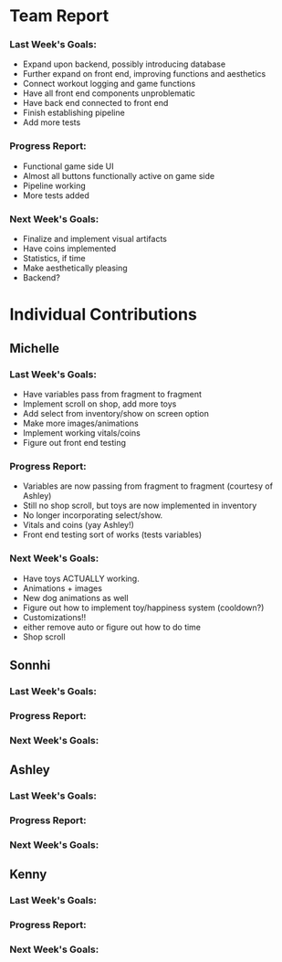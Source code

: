 # Team Report
### Last Week's Goals: 
- Expand upon backend, possibly introducing database
- Further expand on front end, improving functions and aesthetics
- Connect workout logging and game functions
- Have all front end components unproblematic
- Have back end connected to front end
- Finish establishing pipeline 
- Add more tests

### Progress Report: 
- Functional game side UI
- Almost all buttons functionally active on game side
- Pipeline working
- More tests added

### Next Week's Goals:
- Finalize and implement visual artifacts
- Have coins implemented 
- Statistics, if time
- Make aesthetically pleasing
- Backend?


# Individual Contributions

## Michelle
### Last Week's Goals:
- Have variables pass from fragment to fragment
- Implement scroll on shop, add more toys
- Add select from inventory/show on screen option
- Make more images/animations
- Implement working vitals/coins
- Figure out front end testing

### Progress Report:
- Variables are now passing from fragment to fragment (courtesy of Ashley)
- Still no shop scroll, but toys are now implemented in inventory
- No longer incorporating select/show.
- Vitals and coins (yay Ashley!)
- Front end testing sort of works (tests variables)

### Next Week's Goals:
- Have toys ACTUALLY working.
- Animations + images
- New dog animations as well
- Figure out how to implement toy/happiness system (cooldown?)
- Customizations!!
- either remove auto or figure out how to do time
- Shop scroll

## Sonnhi
### Last Week's Goals:


### Progress Report:


### Next Week's Goals:


## Ashley
### Last Week's Goals:


### Progress Report:


### Next Week's Goals:


## Kenny
### Last Week's Goals:


### Progress Report:


### Next Week's Goals:

